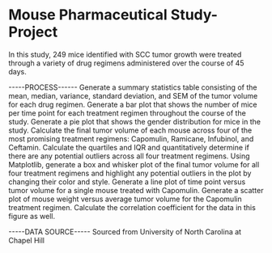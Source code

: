 <h1>Mouse Pharmaceutical Study-Project</h1>

In this study, 249 mice identified with SCC tumor growth were treated through a variety of drug regimens administered over the course of 45 days.

-----PROCESS------
Generate a summary statistics table consisting of the mean, median, variance, standard deviation, and SEM of the tumor volume for each drug regimen.
Generate a bar plot that shows  the number of mice per time point for each treatment regimen throughout the course of the study.
Generate a pie plot that shows the gender distribution for mice in the study.
Calculate the final tumor volume of each mouse across four of the most promising treatment regimens: Capomulin, Ramicane, Infubinol, and Ceftamin. Calculate the quartiles and IQR and quantitatively determine if there are any potential outliers across all four treatment regimens.
Using Matplotlib, generate a box and whisker plot of the final tumor volume for all four treatment regimens and highlight any potential outliers in the plot by changing their color and style.
Generate a line plot of time point versus tumor volume for a single mouse treated with Capomulin.
Generate a scatter plot of mouse weight versus average tumor volume for the Capomulin treatment regimen. Calculate the correlation coefficient for the data in this figure as well.


-----DATA SOURCE-----
Sourced from University of North Carolina at Chapel Hill
